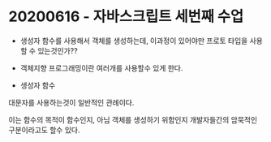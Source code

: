 # 20200616 - 자바스크립트 세번째 수업

- 생성자 함수를 사용해서 객체를 생성하는데, 이과정이 있어야만 프로토 타입을 사용할 수 있는것인가??
- 객체지향 프로그래밍이란 여러개를 사용할수 있게 한다.



- 생성자 함수

대문자를 사용하는것이 일반적인 관례이다.

이는 함수의 목적이 함수인지, 아님 객체를 생성하기 위함인지 개발자들간의 암묵적인 구분이라고도 할수 있다.